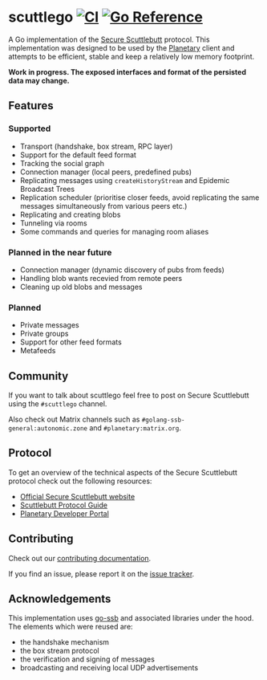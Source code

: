 # scuttlego [![CI](https://github.com/planetary-social/scuttlego/actions/workflows/ci.yml/badge.svg)](https://github.com/planetary-social/scuttlego/actions/workflows/ci.yml) [![Go Reference](https://pkg.go.dev/badge/github.com/planetary-social/scuttlego.svg)](https://pkg.go.dev/github.com/planetary-social/scuttlego)

A Go implementation of the [Secure Scuttlebutt][ssb] protocol. This
implementation was designed to be used by the [Planetary][planetary] client and
attempts to be efficient, stable and keep a relatively low memory footprint.

**Work in progress. The exposed interfaces and format of the persisted data may
change.**

## Features

### Supported

- Transport (handshake, box stream, RPC layer)
- Support for the default feed format
- Tracking the social graph
- Connection manager (local peers, predefined pubs)
- Replicating messages using `createHistoryStream` and Epidemic Broadcast Trees
- Replication scheduler (prioritise closer feeds, avoid replicating the same
  messages simultaneously from various peers etc.)
- Replicating and creating blobs
- Tunneling via rooms
- Some commands and queries for managing room aliases

### Planned in the near future

- Connection manager (dynamic discovery of pubs from feeds)
- Handling blob wants recevied from remote peers
- Cleaning up old blobs and messages

### Planned

- Private messages
- Private groups
- Support for other feed formats
- Metafeeds

## Community

If you want to talk about scuttlego feel free to post on Secure Scuttlebutt using the `#scuttlego` channel.

Also check out Matrix channels such as `#golang-ssb-general:autonomic.zone` and `#planetary:matrix.org`.

## Protocol

To get an overview of the technical aspects of the Secure Scuttlebutt protocol
check out the following resources:

- [Official Secure Scuttlebutt website][ssb]
- [Scuttlebutt Protocol Guide][protocol-guide]
- [Planetary Developer Portal][planetary-developer-portal]

## Contributing

Check out our [contributing documentation](CONTRIBUTING.md).

If you find an issue, please report it on the [issue tracker][issue-tracker].

## Acknowledgements

This implementation uses [go-ssb][go-ssb] and associated libraries under the
hood. The elements which were reused are:

- the handshake mechanism
- the box stream protocol
- the verification and signing of messages
- broadcasting and receiving local UDP advertisements

[ssb]: https://scuttlebutt.nz/

[go-ssb]: https://github.com/cryptoscope/ssb

[protocol-guide]: https://ssbc.github.io/scuttlebutt-protocol-guide/

[planetary-developer-portal]: https://dev.planetary.social

[planetary]: https://www.planetary.social/

[issue-tracker]: https://github.com/planetary-social/scuttlego/issues
